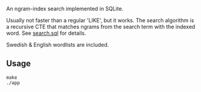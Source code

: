 An ngram-index search implemented in SQLite.

Usually not faster than a regular 'LIKE', but it works. The search algorithm is a recursive CTE that matches ngrams from the search term with the indexed word. See [search.sql](search.sql) for details.

Swedish & English wordlists are included.

## Usage

```shell
make
./app
```

